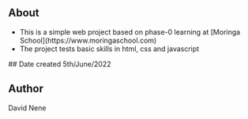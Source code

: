 ## About
<ul>
<li>This is a simple web project based on phase-0 learning at [Moringa School](https://www.moringaschool.com) </li>

<li>The project tests basic skills in html, css and javascript </li>
</ul>
## Date created
5th/June/2022

## Author
David Nene

